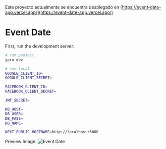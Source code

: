 Este proyecto actualmente se encuentra desplegado en [https://event-date-app.vercel.app/](https://event-date-app.vercel.app/)

# Event Date

First, run the development server:

```bash
# run project
yarn dev
```


```bash
# env.local
GOOGLE_CLIENT_ID=
GOOGLE_CLIENT_SECRET=

FACEBOOK_CLIENT_ID=
FACEBOOK_CLIENT_SECRET=

JWT_SECRET=

DB_HOST=
DB_USER=
DB_PASS=
DB_NAME=

NEXT_PUBLIC_HOSTNAME=http://localhost:3000
```

Preview Image:
![Event Date](./public/event-date-app.vercel.app_.png)